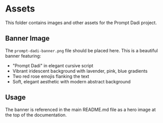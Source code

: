 # Assets

This folder contains images and other assets for the Prompt Dadi project.

## Banner Image

The `prompt-dadi-banner.png` file should be placed here. This is a beautiful banner featuring:

- "Prompt Dadi" in elegant cursive script
- Vibrant iridescent background with lavender, pink, blue gradients
- Two red rose emojis flanking the text
- Soft, elegant aesthetic with modern abstract background

## Usage

The banner is referenced in the main README.md file as a hero image at the top of the documentation. 